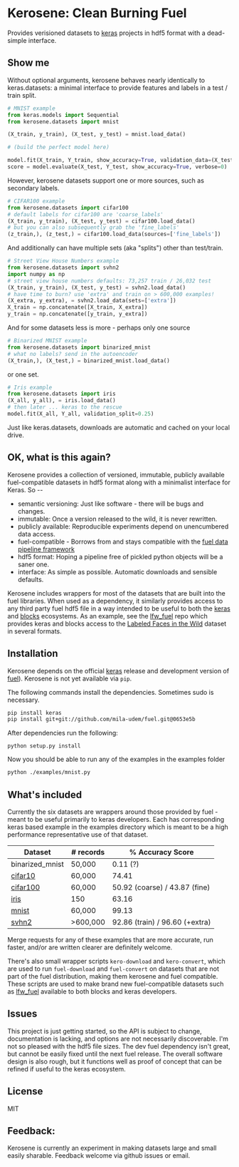 # Kerosene: Clean Burning Fuel

Provides verisioned datasets to [keras](https://github.com/fchollet/keras) projects in hdf5 format with a dead-simple interface.

## Show me

Without optional arguments, kerosene behaves nearly identically to keras.datasets: a minimal interface to provide features and labels in a test / train split.

```python
# MNIST example
from keras.models import Sequential
from kerosene.datasets import mnist

(X_train, y_train), (X_test, y_test) = mnist.load_data()

# (build the perfect model here)

model.fit(X_train, Y_train, show_accuracy=True, validation_data=(X_test, Y_test))
score = model.evaluate(X_test, Y_test, show_accuracy=True, verbose=0)
```

However, kerosene datasets support one or more sources, such as secondary labels.

```python
# CIFAR100 example
from kerosene.datasets import cifar100
# default labels for cifar100 are 'coarse_labels'
(X_train, y_train), (X_test, y_test) = cifar100.load_data()
# but you can also subsequently grab the 'fine_labels'
(z_train,), (z_test,) = cifar100.load_data(sources=['fine_labels'])
```

And additionally can have multiple sets (aka "splits") other than test/train.

```python
# Street View House Numbers example
from kerosene.datasets import svhn2
import numpy as np
# street view house numbers defaults: 73,257 train / 26,032 test
(X_train, y_train), (X_test, y_test) = svhn2.load_data()
# have time to burn? use 'extra' and train on > 600,000 examples!
(X_extra, y_extra), = svhn2.load_data(sets=['extra'])
X_train = np.concatenate([X_train, X_extra])
y_train = np.concatenate([y_train, y_extra])
```

And for some datasets less is more - perhaps only one source

```python
# Binarized MNIST example
from kerosene.datasets import binarized_mnist
# what no labels? send in the autoencoder
(X_train,), (X_test,) = binarized_mnist.load_data()
```

or one set.

```python
# Iris example
from kerosene.datasets import iris
(X_all, y_all), = iris.load_data()
# then later ... keras to the rescue
model.fit(X_all, Y_all, validation_split=0.25)
```

Just like keras.datasets, downloads are automatic and cached on your local drive.

## OK, what is this again?

Kerosene provides a collection of versioned, immutable, publicly available fuel-compatible datasets in hdf5 format along with a minimalist interface for Keras. So --

  * semantic versioning: Just like software - there will be bugs and changes. 
  * immutable: Once a version released to the wild, it is never rewritten.
  * publicly available: Reproducible experiments depend on unencumbered data access.
  * fuel-compatible - Borrows from and stays compatible with the [fuel data pipeline framework](https://github.com/mila-udem/fuel)
  * hdf5 format: Hoping a pipeline free of pickled python objects will be a saner one.
  * interface: As simple as possible. Automatic downloads and sensible defaults.

Kerosene includes wrappers for most of the datasets that are built into the fuel libraries.
When used as a dependency, it similarly provides access to any third party fuel hdf5 file in a way
intended to be useful to both the [keras](https://github.com/fchollet/keras) and [blocks](https://github.com/mila-udem/blocks) ecosystems. As an example, see
the [lfw_fuel](https://github.com/dribnet/kerosene) repo which provides keras and blocks
access to the [Labeled Faces in the Wild](http://vis-www.cs.umass.edu/lfw/) dataset in several formats.

## Installation

Kerosene depends on the official [keras](https://github.com/fchollet/keras/) release and development version of [fuel](https://github.com/mila-udem/fuel)). Kerosene is not yet available via `pip`.

The following commands install the dependencies. Sometimes sudo is necessary.

```bash
pip install keras
pip install git+git://github.com/mila-udem/fuel.git@0653e5b

```

After dependencies run the following:

```
python setup.py install
```

Now you should be able to run any of the examples in the examples folder

```bash
python ./examples/mnist.py
```

## What's included

Currently the six datasets are wrappers around those provided by fuel - meant to be useful primarily to keras developers. Each has corresponding
keras based example in the examples directory which is meant to be a high performance representative use of that
dataset.

| Dataset | # records | % Accuracy Score |
|---------|-------------------|-----------------|
| binarized_mnist | 50,000    |     0.11 (?)    |
| [cifar10](http://www.cs.toronto.edu/~kriz/cifar.html)         | 60,000    |     74.41       |
| [cifar100](http://www.cs.toronto.edu/~kriz/cifar.html)        | 60,000    |  50.92 (coarse) / 43.87 (fine) |
| [iris](https://en.wikipedia.org/wiki/Iris_flower_data_set)            |    150    |     63.16       |
| [mnist](http://yann.lecun.com/exdb/mnist/)           | 60,000    |     99.13       |
| [svhn2](http://ufldl.stanford.edu/housenumbers/)       | >600,000  |  92.86 (train) / 96.60 (+extra) |

Merge requests for any of these examples that are more accurate, run faster, and/or are written clearer are
definitely welcome.

There's also small wrapper scripts `kero-download` and `kero-convert`, which are used to run `fuel-download`
and `fuel-convert` on datasets that are not part of the fuel distribution, making them kerosene and fuel compatible. These scripts are used to make brand new fuel-compatible datasets such as [lfw_fuel](https://github.com/dribnet/kerosene) available to both blocks and keras developers.


## Issues

This project is just getting started, so the API is subject to change, documentation is lacking, and options are not necessarily discoverable. I'm not so pleased with the hdf5 file sizes. The dev fuel dependency isn't great,
but cannot be easily fixed until the next fuel release. The overall software design is also rough, but it functions well as proof of concept that can be refined if useful to the keras ecosystem.

## License

MIT

## Feedback:

Kerosene is currently an experiment in making datasets large and small easily sharable. Feedback welcome via github issues or email.
